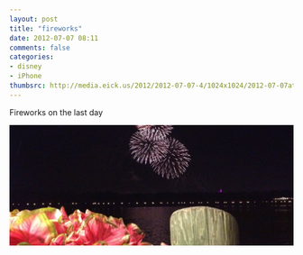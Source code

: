 ```yaml
---
layout: post
title: "fireworks"
date: 2012-07-07 08:11
comments: false
categories: 
- disney
- iPhone
thumbsrc: http://media.eick.us/2012/2012-07-07-4/1024x1024/2012-07-07at07.23.58.jpg
---
```

Fireworks on the last day

![Fireworks on the last day](/assets/images/2012/2012-07-07-4/2012-07-07at07.23.58.jpg)


